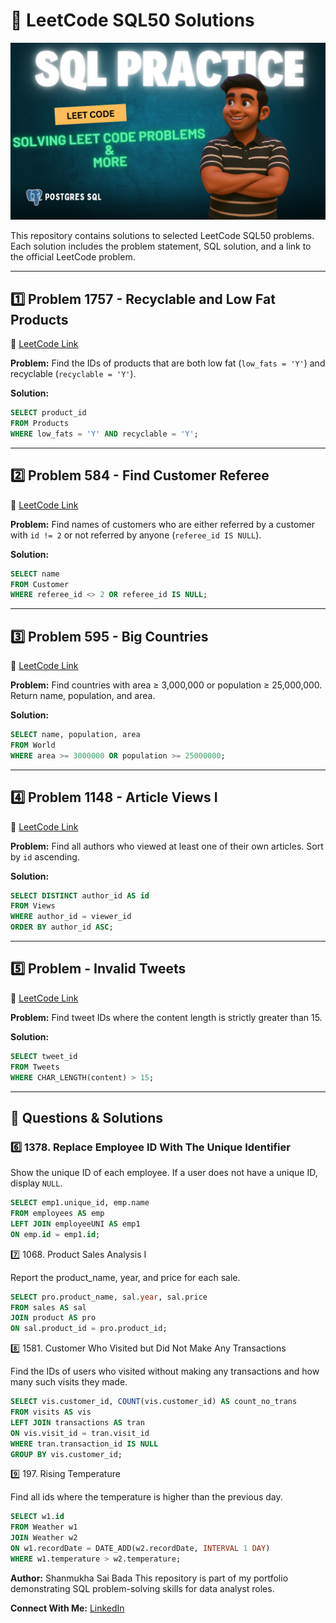 # 🧠 LeetCode SQL50 Solutions

![SQL Logo](leetcodepic.png)

This repository contains solutions to selected LeetCode SQL50 problems. Each solution includes the problem statement, SQL solution, and a link to the official LeetCode problem.

---

## 1️⃣ Problem 1757 - Recyclable and Low Fat Products

🔗 [LeetCode Link](https://leetcode.com/problems/recyclable-and-low-fat-products/)

**Problem:** Find the IDs of products that are both low fat (`low_fats = 'Y'`) and recyclable (`recyclable = 'Y'`).

**Solution:**

```sql
SELECT product_id
FROM Products
WHERE low_fats = 'Y' AND recyclable = 'Y';
```

---

## 2️⃣ Problem 584 - Find Customer Referee

🔗 [LeetCode Link](https://leetcode.com/problems/find-customer-referee/)

**Problem:** Find names of customers who are either referred by a customer with `id != 2` or not referred by anyone (`referee_id IS NULL`).

**Solution:**

```sql
SELECT name
FROM Customer
WHERE referee_id <> 2 OR referee_id IS NULL;
```

---

## 3️⃣ Problem 595 - Big Countries

🔗 [LeetCode Link](https://leetcode.com/problems/big-countries/)

**Problem:** Find countries with area ≥ 3,000,000 or population ≥ 25,000,000. Return name, population, and area.

**Solution:**

```sql
SELECT name, population, area
FROM World
WHERE area >= 3000000 OR population >= 25000000;
```

---

## 4️⃣ Problem 1148 - Article Views I

🔗 [LeetCode Link](https://leetcode.com/problems/article-views-i/)

**Problem:** Find all authors who viewed at least one of their own articles. Sort by `id` ascending.

**Solution:**

```sql
SELECT DISTINCT author_id AS id
FROM Views
WHERE author_id = viewer_id
ORDER BY author_id ASC;
```

---

## 5️⃣ Problem - Invalid Tweets

🔗 [LeetCode Link](https://leetcode.com/problems/invalid-tweets/)

**Problem:** Find tweet IDs where the content length is strictly greater than 15.

**Solution:**

```sql
SELECT tweet_id
FROM Tweets
WHERE CHAR_LENGTH(content) > 15;
```

---

## 📌 Questions & Solutions

### 6️⃣ **1378. Replace Employee ID With The Unique Identifier**
Show the unique ID of each employee. If a user does not have a unique ID, display `NULL`.

```sql
SELECT emp1.unique_id, emp.name
FROM employees AS emp
LEFT JOIN employeeUNI AS emp1
ON emp.id = emp1.id;
```

7️⃣ 1068. Product Sales Analysis I

Report the product_name, year, and price for each sale.

```sql
SELECT pro.product_name, sal.year, sal.price
FROM sales AS sal
JOIN product AS pro
ON sal.product_id = pro.product_id;
```

8️⃣ 1581. Customer Who Visited but Did Not Make Any Transactions

Find the IDs of users who visited without making any transactions and how many such visits they made.

```sql
SELECT vis.customer_id, COUNT(vis.customer_id) AS count_no_trans
FROM visits AS vis
LEFT JOIN transactions AS tran
ON vis.visit_id = tran.visit_id
WHERE tran.transaction_id IS NULL
GROUP BY vis.customer_id;
```

9️⃣ 197. Rising Temperature

Find all ids where the temperature is higher than the previous day.

```sql
SELECT w1.id
FROM Weather w1
JOIN Weather w2
ON w1.recordDate = DATE_ADD(w2.recordDate, INTERVAL 1 DAY)
WHERE w1.temperature > w2.temperature;
```



**Author:** Shanmukha Sai Bada
This repository is part of my portfolio demonstrating SQL problem-solving skills for data analyst roles.

**Connect With Me:** [LinkedIn](https://www.linkedin.com/in/shanmukhasai/)
